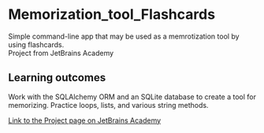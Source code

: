 # Memorization_tool_Flashcards
Simple command-line app that may be used as a memrotization tool by using flashcards.<br>
Project from JetBrains Academy

## Learning outcomes
Work with the SQLAlchemy ORM and an SQLite database to create a tool for memorizing. Practice loops, lists, and various string methods.

[Link to the Project page on JetBrains Academy](https://hyperskill.org/projects/159)
